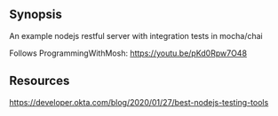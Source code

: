 ## Synopsis
An example nodejs restful server with integration tests in mocha/chai

Follows ProgrammingWithMosh: https://youtu.be/pKd0Rpw7O48


## Resources
https://developer.okta.com/blog/2020/01/27/best-nodejs-testing-tools
